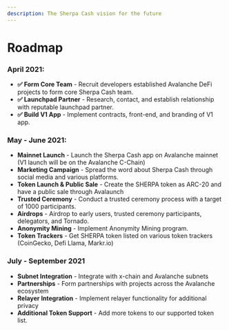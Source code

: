 ```yaml
---
description: The Sherpa Cash vision for the future
---
```


# Roadmap

### **April 2021:**

* **✅ Form Core Team** - Recruit developers established Avalanche DeFi projects to form core Sherpa Cash team.
* **✅ Launchpad Partner** - Research, contact, and establish relationship with reputable launchpad partner.
* **✅ Build V1 App** - Implement contracts, front-end, and branding of V1 app.

### **May - June 2021:**

* **Mainnet Launch** - Launch the Sherpa Cash app on Avalanche mainnet (V1 launch will be on the Avalanche C-Chain)
* **Marketing Campaign** - Spread the word about Sherpa Cash through social media and various platforms.
* **Token Launch & Public Sale** - Create the SHERPA token as ARC-20 and have a public sale through Avalaunch
* **Trusted Ceremony** - Conduct a trusted ceremony process with a target of 1000 participants.
* **Airdrops** - Airdrop to early users, trusted ceremony participants, delegators, and Tornado.
* **Anonymity Mining** - Implement Anonymity Mining program.
* **Token Trackers** - Get SHERPA token listed on various token trackers \(CoinGecko, Defi Llama, Markr.io\)

### July - September 2021

* **Subnet Integration** - Integrate with x-chain and Avalanche subnets
* **Partnerships** - Form partnerships with projects across the Avalanche ecosystem
* **Relayer Integration** - Implement relayer functionality for additional privacy
* **Additional Token Support** - Add more tokens to our supported token list.



